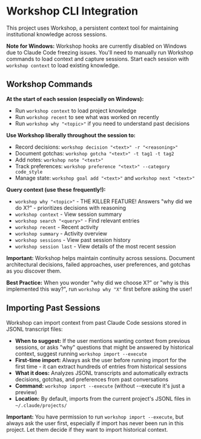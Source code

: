 # Workshop CLI Integration

This project uses Workshop, a persistent context tool for maintaining institutional knowledge across sessions.

**Note for Windows:** Workshop hooks are currently disabled on Windows due to Claude Code freezing issues. You'll need to manually run Workshop commands to load context and capture sessions. Start each session with `workshop context` to load existing knowledge.

## Workshop Commands

**At the start of each session (especially on Windows):**
- Run `workshop context` to load project knowledge
- Run `workshop recent` to see what was worked on recently
- Run `workshop why "<topic>"` if you need to understand past decisions

**Use Workshop liberally throughout the session to:**
- Record decisions: `workshop decision "<text>" -r "<reasoning>"`
- Document gotchas: `workshop gotcha "<text>" -t tag1 -t tag2`
- Add notes: `workshop note "<text>"`
- Track preferences: `workshop preference "<text>" --category code_style`
- Manage state: `workshop goal add "<text>"` and `workshop next "<text>"`

**Query context (use these frequently!):**
- `workshop why "<topic>"` - THE KILLER FEATURE! Answers "why did we do X?" - prioritizes decisions with reasoning
- `workshop context` - View session summary
- `workshop search "<query>"` - Find relevant entries
- `workshop recent` - Recent activity
- `workshop summary` - Activity overview
- `workshop sessions` - View past session history
- `workshop session last` - View details of the most recent session

**Important:** Workshop helps maintain continuity across sessions. Document architectural decisions, failed approaches, user preferences, and gotchas as you discover them.

**Best Practice:** When you wonder "why did we choose X?" or "why is this implemented this way?", run `workshop why "X"` first before asking the user!

## Importing Past Sessions

Workshop can import context from past Claude Code sessions stored in JSONL transcript files:

- **When to suggest:** If the user mentions wanting context from previous sessions, or asks "why" questions that might be answered by historical context, suggest running `workshop import --execute`
- **First-time import:** Always ask the user before running import for the first time - it can extract hundreds of entries from historical sessions
- **What it does:** Analyzes JSONL transcripts and automatically extracts decisions, gotchas, and preferences from past conversations
- **Command:** `workshop import --execute` (without --execute it's just a preview)
- **Location:** By default, imports from the current project's JSONL files in `~/.claude/projects/`

**Important:** You have permission to run `workshop import --execute`, but always ask the user first, especially if import has never been run in this project. Let them decide if they want to import historical context.
